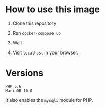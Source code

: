 # How to use this image

1. Clone this repository

1. Run `docker-compose up`

1. Wait

1. Visit `localhost` in your browser.

# Versions

```
PHP 5.6
MariaDB 10.0
```

It also enables the `mysqli` module for PHP.